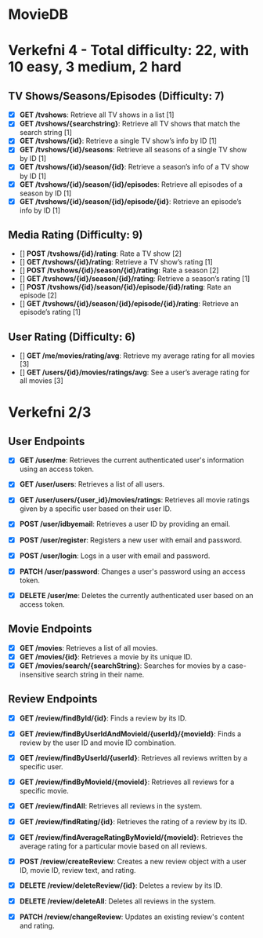 # MovieDB 

# Verkefni 4 - Total difficulty: 22, with 10 easy, 3 medium, 2 hard

## TV Shows/Seasons/Episodes (Difficulty: 7)
- [X] **GET /tvshows**: Retrieve all TV shows in a list [1]
- [X] **GET /tvshows/{searchstring}**: Retrieve all TV shows that match the search string [1]
- [X] **GET /tvshows/{id}**: Retrieve a single TV show’s info by ID [1]
- [X] **GET /tvshows/{id}/seasons**: Retrieve all seasons of a single TV show by ID [1]
- [X] **GET /tvshows/{id}/season/{id}**: Retrieve a season’s info of a TV show by ID [1]
- [X] **GET /tvshows/{id}/season/{id}/episodes**: Retrieve all episodes of a season by ID [1]
- [X] **GET /tvshows/{id}/season/{id}/episode/{id}**: Retrieve an episode’s info by ID [1]

## Media Rating (Difficulty: 9)
- [] **POST /tvshows/{id}/rating**: Rate a TV show [2]
- [] **GET /tvshows/{id}/rating**: Retrieve a TV show’s rating [1]
- [] **POST /tvshows/{id}/season/{id}/rating**: Rate a season [2]
- [] **GET /tvshows/{id}/season/{id}/rating**: Retrieve a season’s rating [1]
- [] **POST /tvshows/{id}/season/{id}/episode/{id}/rating**: Rate an episode [2]
- [] **GET /tvshows/{id}/season/{id}/episode/{id}/rating**: Retrieve an episode’s rating [1]

## User Rating (Difficulty: 6)
- [] **GET /me/movies/rating/avg**: Retrieve my average rating for all movies [3]
- [] **GET /users/{id}/movies/ratings/avg**: See a user’s average rating for all movies [3]



# Verkefni 2/3
## User Endpoints
- [X] **GET /user/me**: Retrieves the current authenticated user's information using an access token.
- [X] **GET /user/users**: Retrieves a list of all users.
- [X] **GET /user/users/{user_id}/movies/ratings**: Retrieves all movie ratings given by a specific user based on their user ID.
- [X] **POST /user/idbyemail**: Retrieves a user ID by providing an email.
- [X] **POST /user/register**: Registers a new user with email and password.
- [X] **POST /user/login**: Logs in a user with email and password.
- [X] **PATCH /user/password**: Changes a user's password using an access token.
- [X] **DELETE /user/me**: Deletes the currently authenticated user based on an access token.


## Movie Endpoints

- [X] **GET /movies**: Retrieves a list of all movies.
- [X] **GET /movies/{id}**: Retrieves a movie by its unique ID.
- [X] **GET /movies/search/{searchString}**: Searches for movies by a case-insensitive search string in their name.

## Review Endpoints
- [X] **GET /review/findById/{id}**: Finds a review by its ID.
- [X] **GET /review/findByUserIdAndMovieId/{userId}/{movieId}**: Finds a review by the user ID and movie ID combination.
- [X] **GET /review/findByUserId/{userId}**: Retrieves all reviews written by a specific user.
- [X] **GET /review/findByMovieId/{movieId}**: Retrieves all reviews for a specific movie.
- [X] **GET /review/findAll**: Retrieves all reviews in the system.
- [X] **GET /review/findRating/{id}**: Retrieves the rating of a review by its ID.
- [X] **GET /review/findAverageRatingByMovieId/{movieId}**: Retrieves the average rating for a particular movie based on all reviews.
- [X] **POST /review/createReview**: Creates a new review object with a user ID, movie ID, review text, and rating.
- [X] **DELETE /review/deleteReview/{id}**: Deletes a review by its ID.
- [X] **DELETE /review/deleteAll**: Deletes all reviews in the system.
- [X] **PATCH /review/changeReview**: Updates an existing review's content and rating.



    
    

    
